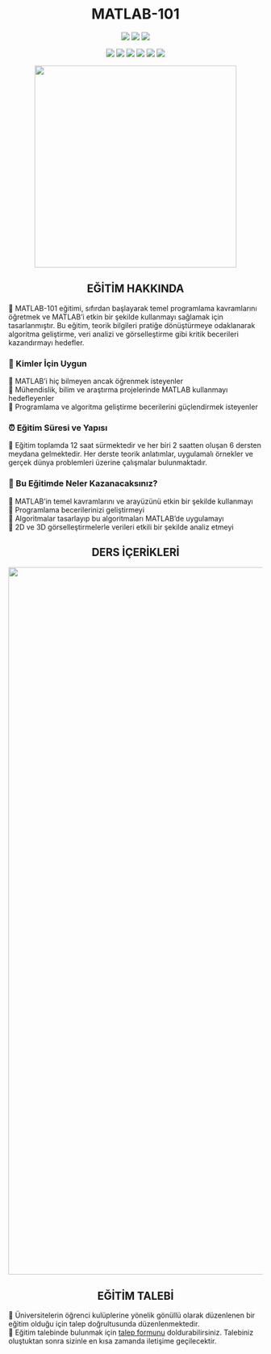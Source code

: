 <h1 align="center">MATLAB-101</h1>

<p align="center">
  <img src="https://img.shields.io/badge/MATLAB-Course-F2C896?style=for-the-badge&labelColor=D56828">
  <img src="https://img.shields.io/github/forks/burakozpoyraz/MATLAB-101?style=for-the-badge&logo=github&labelColor=B33030&color=F5B05F">
  <img src="https://img.shields.io/github/stars/burakozpoyraz/MATLAB-101?style=for-the-badge&logo=github&labelColor=B33030&color=F5B05F">
</p>

<p align="center">
  <img src="https://img.shields.io/badge/2020-1%20Course-94B3D1?style=for-the-badge&labelColor=2268A5">
  <img src="https://img.shields.io/badge/2021-6%20Course-94B3D1?style=for-the-badge&labelColor=2268A5">
  <img src="https://img.shields.io/badge/2022-3%20Course-94B3D1?style=for-the-badge&labelColor=2268A5">
  <img src="https://img.shields.io/badge/2023-3%20Course-94B3D1?style=for-the-badge&labelColor=2268A5">
  <img src="https://img.shields.io/badge/2024-9%20Course-94B3D1?style=for-the-badge&labelColor=2268A5">
  <img src="https://img.shields.io/badge/TOTAL-22%20Courses-F8F0E8?style=for-the-badge&labelColor=65743A">
</p>

<p align="center"><img src="https://github.com/burakozpoyraz/MATLAB-101/assets/18036489/4b4ff934-3955-49c5-a09c-05c6b1ee3308" width="400"</p>
<h2 align="center">EĞİTİM HAKKINDA</h2>
🔸 MATLAB-101 eğitimi, sıfırdan başlayarak temel programlama kavramlarını öğretmek ve MATLAB’i etkin bir şekilde kullanmayı sağlamak için tasarlanmıştır. Bu eğitim, teorik bilgileri pratiğe dönüştürmeye odaklanarak algoritma geliştirme, veri analizi ve görselleştirme gibi kritik becerileri kazandırmayı hedefler.

<h3>📌 Kimler İçin Uygun</h3>
🔸 MATLAB’i hiç bilmeyen ancak öğrenmek isteyenler<br>
🔸 Mühendislik, bilim ve araştırma projelerinde MATLAB kullanmayı hedefleyenler<br>
🔸 Programlama ve algoritma geliştirme becerilerini güçlendirmek isteyenler

<h3>⏰ Eğitim Süresi ve Yapısı</h3>
🔸 Eğitim toplamda 12 saat sürmektedir ve her biri 2 saatten oluşan 6 dersten meydana gelmektedir. Her derste teorik anlatımlar, uygulamalı örnekler ve gerçek dünya problemleri üzerine çalışmalar bulunmaktadır.

<h3>🎯 Bu Eğitimde Neler Kazanacaksınız?</h3>
🔸 MATLAB’in temel kavramlarını ve arayüzünü etkin bir şekilde kullanmayı<br>
🔸 Programlama becerilerinizi geliştirmeyi<br>
🔸 Algoritmalar tasarlayıp bu algoritmaları MATLAB’de uygulamayı<br>
🔸 2D ve 3D görselleştirmelerle verileri etkili bir şekilde analiz etmeyi

<h2 align="center">DERS İÇERİKLERİ</h2>
<p align="center"><img src="https://github.com/burakozpoyraz/MATLAB-101/assets/18036489/e2ef8e93-fd56-41da-b23b-9a55d1e84cf7" width="1400"</p>

<h2 align="center">EĞİTİM TALEBİ</h2>
🔸 Üniversitelerin öğrenci kulüplerine yönelik gönüllü olarak düzenlenen bir eğitim olduğu için talep doğrultusunda düzenlenmektedir.<br>
🔸 Eğitim talebinde bulunmak için <a href="https://bit.ly/4gHtdug">talep formunu</a> doldurabilirsiniz. Talebiniz oluştuktan sonra sizinle en kısa zamanda iletişime geçilecektir.
